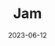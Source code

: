 ---
title: 'Jam'
date: '2023-06-12' 
metatag: '' 
inventory: '40' 
draft: false 
# meta description 
shortDescripton: ''
description: 'Spreads'
longdescription: ''
tags: ''
brand: ''
subCategory: ''
unit: 'Unit'
sellCount: '0'
featured: False
# product Price
price: '80.0'
# Product Short Description
productID: '4EF136E8-1BFF-ED11-996D-005056B3A416'
type: 'products'
category: 'Spreads' 
thumnailproduct: 'https://eraconnect.blob.core.windows.net/product-images/basics/184adb43-5746-4b1b-8410-79972a6a2264.webp' 
images:
  - image: 'https://eraconnect.blob.core.windows.net/product-images/basics/184adb43-5746-4b1b-8410-79972a6a2264.webp'  
Variants:
---